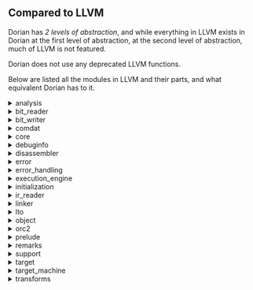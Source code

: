 ## Compared to LLVM

Dorian has _2 levels of abstraction_, and while everything in LLVM
exists in Dorian at the first level of abstraction, at the second
level of abstraction, much of LLVM is not featured.

Dorian does not use any deprecated LLVM functions.

Below are listed all the modules in LLVM and their parts, and
what equivalent Dorian has to it.

<details>
  <summary>analysis</summary>

✅ `enum LLVMVerifierFailureAction` as `dorian::llvm::VerifierFailureAction`

✅ `fn LLVMVerifyFunction` as `dorian::llvm::fun::Fun::verify`

✅ `fn LLVMVerifyModule` as `dorian::llvm::module::Module::verify`

✅ `fn LLVMViewFunctionCFG` as `dorian::llvm::fun::Fun::view_cfg`

✅ `fn LLVMViewFunctionCFGOnly` as `dorian::llvm::fun::Fun::view_cfg_only`
</details>
<details>
  <summary>bit_reader</summary>

❌ `fn LLVMGetBitcodeModule2` will not be supported.

✅ `fn LLVMGetBitcodeModuleInContext2`

❌ `fn LLVMParseBitcode2` will not be supported.

❌ `fn LLVMParseBitcodeInContext2`
</details>
<details>
  <summary>bit_writer</summary>

✅ `fn LLVMWriteBitcodeToFD` as `dorian::llvm::module::Module::write_bitcode_to_file_descriptor`

✅ `fn LLVMWriteBitcodeToFile` as `dorian::llvm::module::Module::write_bitcode_to_file`

✅ `fn LLVMWriteBitcodeToMemoryBuffer` as `dorian::llvm::module::Module::write_bitcode_to_memory_buffer`
</details>
<details>
  <summary>comdat</summary>

✅ `enum LLVMComdatSelectionKind`

✅ `fn LLVMGetComdat`

✅ `fn LLVMGetComdatSelectionKind`

✅ `fn LLVMGetOrInsertComdat`

✅ `fn LLVMSetComdat`

✅ `fn LLVMSetComdatSelectionKind`
</details>

<details>
  <summary>core</summary>

❌ `fn LLVMAddAlias2`

❌ `fn LLVMAddAttributeAtIndex`

❌ `fn LLVMAddCallSiteAttribute`

❌ `fn LLVMAddCase`

❌ `fn LLVMAddClause`

❌ `fn LLVMAddDestination`

✅ `fn LLVMAddFunction` as `dorian::module::Module::add_fun`

❌ `fn LLVMAddGlobal`

❌ `fn LLVMAddGlobalIFunc`

❌ `fn LLVMAddGlobalInAddressSpace`

❌ `fn LLVMAddHandler`

❌ `fn LLVMAddIncoming`

❌ `fn LLVMAddMetadataToInst`

❌ `fn LLVMAddModuleFlag`


❌ `fn LLVMAddNamedMetadataOperand`

❌ `fn LLVMAddTargetDependentFunctionAttr`

❌ `fn LLVMAliasGetAliasee	`

❌ `fn LLVMAliasSetAliasee`

❌ `fn LLVMAlignOf`

❌ `fn LLVMAppendBasicBlock`

❌ `fn LLVMAppendBasicBlockInContext`

❌ `fn LLVMAppendExistingBasicBlock`

❌ `fn LLVMAppendModuleInlineAsm`

❌ `fn LLVMArrayType`

❌ `fn LLVMBFloatType`

❌ `fn LLVMBFloatTypeInContext`

❌ `fn LLVMBasicBlockAsValue`

❌ `fn LLVMBlockAddress`

❌ `fn LLVMBuildAShr`

❌ `fn LLVMBuildAdd`

❌ `fn LLVMBuildAddrSpaceCast`

❌ `fn LLVMBuildAggregateRet`

❌ `fn LLVMBuildAlloca`

❌ `fn LLVMBuildAnd`

❌ `fn LLVMBuildArrayAlloca`

❌ `fn LLVMBuildArrayMalloc`

❌ `fn LLVMBuildAtomicCmpXchg`

❌ `fn LLVMBuildAtomicRMW`

❌ `fn LLVMBuildBinOp`

❌ `fn LLVMBuildBitCast`

❌ `fn LLVMBuildBr`

❌ `fn LLVMBuildCall2`

❌ `fn LLVMBuildCast`

❌ `fn LLVMBuildCatchPad`

❌ `fn LLVMBuildCatchRet`

❌ `fn LLVMBuildCatchSwitch`

❌ `fn LLVMBuildCleanupPad`

❌ `fn LLVMBuildCleanupRet`

❌ `fn LLVMBuildCondBr`

❌ `fn LLVMBuildExactSDiv`

❌ `fn LLVMBuildExactUDiv`

❌ `fn LLVMBuildExtractElement`

❌ `fn LLVMBuildExtractValue`

❌ `fn LLVMBuildFAdd`

❌ `fn LLVMBuildFCmp`

❌ `fn LLVMBuildFDiv`

❌ `fn LLVMBuildFMul`

❌ `fn LLVMBuildFNeg`

❌ `fn LLVMBuildFPCast`

❌ `fn LLVMBuildFPExt`

❌ `fn LLVMBuildFPToSI`

❌ `fn LLVMBuildFPToUI`

❌ `fn LLVMBuildFPTrunc`

❌ `fn LLVMBuildFRem`

❌ `fn LLVMBuildFSub`

❌ `fn LLVMBuildFence`

❌ `fn LLVMBuildFree`

❌ `fn LLVMBuildFreeze`

❌ `fn LLVMBuildGEP2`

❌ `fn LLVMBuildGlobalString`

❌ `fn LLVMBuildGlobalStringPtr`

❌ `fn LLVMBuildICmp`

❌ `fn LLVMBuildInBoundsGEP2`

❌ `fn LLVMBuildIndirectBr`

❌ `fn LLVMBuildInsertElement`

❌ `fn LLVMBuildInsertValue`

❌ `fn LLVMBuildIntCast`

❌ `fn LLVMBuildIntCast2`

❌ `fn LLVMBuildIntToPtr`

❌ `fn LLVMBuildInvoke2`

❌ `fn LLVMBuildIsNotNull`

❌ `fn LLVMBuildIsNull`

❌ `fn LLVMBuildLShr`

❌ `fn LLVMBuildLandingPad`

❌ `fn LLVMBuildLoad2`

❌ `fn LLVMBuildMalloc`

❌ `fn LLVMBuildMemCpy`

❌ `fn LLVMBuildMemMove`

❌ `fn LLVMBuildMemSet`

❌ `fn LLVMBuildMul`

❌ `fn LLVMBuildNSWAdd`

❌ `fn LLVMBuildNSWMul`

❌ `fn LLVMBuildNSWNeg`

❌ `fn LLVMBuildNSWSub`

❌ `fn LLVMBuildNUWAdd`

❌ `fn LLVMBuildNUWMul`

❌ `fn LLVMBuildNUWNeg`

❌ `fn LLVMBuildNUWSub`

❌ `fn LLVMBuildNeg`

❌ `fn LLVMBuildNot`

❌ `fn LLVMBuildOr`

❌ `fn LLVMBuildPhi`

❌ `fn LLVMBuildPointerCast`

❌ `fn LLVMBuildPtrDiff2`

❌ `fn LLVMBuildPtrToInt`

❌ `fn LLVMBuildResume`

❌ `fn LLVMBuildRet`

❌ `fn LLVMBuildRetVoid`

❌ `fn LLVMBuildSDiv`

❌ `fn LLVMBuildSExt`

❌ `fn LLVMBuildSExtOrBitCast`

❌ `fn LLVMBuildSIToFP`

❌ `fn LLVMBuildSRem`

❌ `fn LLVMBuildSelect`

❌ `fn LLVMBuildShl`

❌ `fn LLVMBuildShuffleVector`

❌ `fn LLVMBuildStore`

❌ `fn LLVMBuildStructGEP2`

❌ `fn LLVMBuildSub`

❌ `fn LLVMBuildSwitch`

❌ `fn LLVMBuildTrunc`

❌ `fn LLVMBuildTruncOrBitCast`

❌ `fn LLVMBuildUDiv`

❌ `fn LLVMBuildUIToFP`

❌ `fn LLVMBuildURem`

❌ `fn LLVMBuildUnreachable`

❌ `fn LLVMBuildVAArg`

❌ `fn LLVMBuildXor`

❌ `fn LLVMBuildZExt`

❌ `fn LLVMBuildZExtOrBitCast`

❌ `fn LLVMBuilderGetDefaultFPMathTag`

❌ `fn LLVMBuilderSetDefaultFPMathTag`

❌ `fn LLVMClearInsertionPosition`

❌ `fn LLVMCloneModule`

❌ `fn LLVMConstAShr`

❌ `fn LLVMConstAdd`

❌ `fn LLVMConstAddrSpaceCast`

❌ `fn LLVMConstAllOnes`

❌ `fn LLVMConstAnd`

❌ `fn LLVMConstArray`

❌ `fn LLVMConstBitCast`

❌ `fn LLVMConstExactSDiv`

❌ `fn LLVMConstExactUDiv`

❌ `fn LLVMConstExtractElement`

❌ `fn LLVMConstExtractValue`

❌ `fn LLVMConstFAdd`

❌ `fn LLVMConstFCmp`

❌ `fn LLVMConstFDiv`

❌ `fn LLVMConstFMul`

❌ `fn LLVMConstFNeg`

❌ `fn LLVMConstFPCast`

❌ `fn LLVMConstFPExt`

❌ `fn LLVMConstFPToSI`

❌ `fn LLVMConstFPToUI`

❌ `fn LLVMConstFPTrunc`

❌ `fn LLVMConstFRem`

❌ `fn LLVMConstFSub`

❌ `fn LLVMConstGEP2`

❌ `fn LLVMConstICmp`

❌ `fn LLVMConstInBoundsGEP2`

❌ `fn LLVMConstInsertElement`

❌ `fn LLVMConstInsertValue`

❌ `fn LLVMConstInt`

❌ `fn LLVMConstIntCast`

❌ `fn LLVMConstIntGetSExtValue`

❌ `fn LLVMConstIntGetZExtValue`

❌ `fn LLVMConstIntOfArbitraryPrecision`

❌ `fn LLVMConstIntOfString`

❌ `fn LLVMConstIntOfStringAndSize`

❌ `fn LLVMConstIntToPtr`

❌ `fn LLVMConstLShr`

❌ `fn LLVMConstMul`

❌ `fn LLVMConstNSWAdd`

❌ `fn LLVMConstNSWMul`

❌ `fn LLVMConstNSWNeg`

❌ `fn LLVMConstNSWSub`

❌ `fn LLVMConstNUWAdd`

❌ `fn LLVMConstNUWMul`

❌ `fn LLVMConstNUWNeg`

❌ `fn LLVMConstNUWSub`

❌ `fn LLVMConstNamedStruct`

❌ `fn LLVMConstNeg`

❌ `fn LLVMConstNot`

❌ `fn LLVMConstNull`

❌ `fn LLVMConstOr`

❌ `fn LLVMConstPointerCast`

❌ `fn LLVMConstPointerNull`

❌ `fn LLVMConstPtrToInt`

❌ `fn LLVMConstReal`

❌ `fn LLVMConstRealGetDouble`

❌ `fn LLVMConstRealOfString`

❌ `fn LLVMConstRealOfStringAndSize`

❌ `fn LLVMConstSDiv`

❌ `fn LLVMConstSExt`

❌ `fn LLVMConstSExtOrBitCast`

❌ `fn LLVMConstSIToFP`

❌ `fn LLVMConstSRem`

❌ `fn LLVMConstSelect`

❌ `fn LLVMConstShl`

❌ `fn LLVMConstShuffleVector`

❌ `fn LLVMConstString`

❌ `fn LLVMConstStringInContext`

❌ `fn LLVMConstStruct`

❌ `fn LLVMConstStructInContext`

❌ `fn LLVMConstSub`

❌ `fn LLVMConstTrunc`

❌ `fn LLVMConstTruncOrBitCast`

❌ `fn LLVMConstUDiv`

❌ `fn LLVMConstUIToFP`

❌ `fn LLVMConstURem`

❌ `fn LLVMConstVector`

❌ `fn LLVMConstXor`

❌ `fn LLVMConstZExt`

❌ `fn LLVMConstZExtOrBitCast`

❌ `fn LLVMContextCreate`

❌ `fn LLVMContextDispose`

❌ `fn LLVMContextGetDiagnosticContext`

❌ `fn LLVMContextGetDiagnosticHandler`

❌ `fn LLVMContextSetDiagnosticHandler`

❌ `fn LLVMContextSetDiscardValueNames`

❌ `fn LLVMContextSetYieldCallback`

❌ `fn LLVMContextShouldDiscardValueNames`

❌ `fn LLVMCopyModuleFlagsMetadata`

❌ `fn LLVMCountBasicBlocks`

❌ `fn LLVMCountIncoming`

❌ `fn LLVMCountParamTypes`

❌ `fn LLVMCountParams`

❌ `fn LLVMCountStructElementTypes`

❌ `fn LLVMCreateBasicBlockInContext`

❌ `fn LLVMCreateBuilder`

❌ `fn LLVMCreateBuilderInContext`

❌ `fn LLVMCreateEnumAttribute`

❌ `fn LLVMCreateFunctionPassManager`

❌ `fn LLVMCreateFunctionPassManagerForModule`

❌ `fn LLVMCreateMemoryBufferWithContentsOfFile`

❌ `fn LLVMCreateMemoryBufferWithMemoryRange`

❌ `fn LLVMCreateMemoryBufferWithMemoryRangeCopy`

❌ `fn LLVMCreateMemoryBufferWithSTDIN`

❌ `fn LLVMCreateMessage`

❌ `fn LLVMCreateModuleProviderForExistingModule`

❌ `fn LLVMCreatePassManager`

❌ `fn LLVMCreateStringAttribute`

❌ `fn LLVMCreateTypeAttribute`

❌ `fn LLVMDeleteBasicBlock`

❌ `fn LLVMDeleteFunction`

❌ `fn LLVMDeleteGlobal`

❌ `fn LLVMDisposeBuilder`

❌ `fn LLVMDisposeMemoryBuffer`

❌ `fn LLVMDisposeMessage`

❌ `fn LLVMDisposeModule`

❌ `fn LLVMDisposeModuleFlagsMetadata`

❌ `fn LLVMDisposeModuleProvider`

❌ `fn LLVMDisposePassManager`

❌ `fn LLVMDisposeValueMetadataEntries`

❌ `fn LLVMDoubleType`

❌ `fn LLVMDoubleTypeInContext`

❌ `fn LLVMDumpModule`

❌ `fn LLVMDumpType`

❌ `fn LLVMDumpValue`

❌ `fn LLVMEraseGlobalIFunc`

❌ `fn LLVMFP128Type`

❌ `fn LLVMFP128TypeInContext`

❌ `fn LLVMFinalizeFunctionPassManager`

❌ `fn LLVMFloatType`

❌ `fn LLVMFloatTypeInContext`

❌ `fn LLVMFunctionType`

❌ `fn LLVMGetAlignment`

❌ `fn LLVMGetAllocatedType`

❌ `fn LLVMGetArgOperand`

❌ `fn LLVMGetArrayLength`

❌ `fn LLVMGetAsString`

❌ `fn LLVMGetAtomicRMWBinOp`

❌ `fn LLVMGetAttributeCountAtIndex`

❌ `fn LLVMGetAttributesAtIndex`

❌ `fn LLVMGetBasicBlockName`

❌ `fn LLVMGetBasicBlockParent`

❌ `fn LLVMGetBasicBlockTerminator`

❌ `fn LLVMGetBasicBlocks`

❌ `fn LLVMGetBufferSize`

❌ `fn LLVMGetBufferStart`

❌ `fn LLVMGetCallSiteAttributeCount`

❌ `fn LLVMGetCallSiteAttributes`

❌ `fn LLVMGetCallSiteEnumAttribute`

❌ `fn LLVMGetCallSiteStringAttribute`

❌ `fn LLVMGetCalledFunctionType`

❌ `fn LLVMGetCalledValue`

❌ `fn LLVMGetClause`

❌ `fn LLVMGetCmpXchgFailureOrdering`

❌ `fn LLVMGetCmpXchgSuccessOrdering`

❌ `fn LLVMGetCondition`

❌ `fn LLVMGetConstOpcode`

❌ `fn LLVMGetCurrentDebugLocation`

❌ `fn LLVMGetCurrentDebugLocation2`

❌ `fn LLVMGetDLLStorageClass`

❌ `fn LLVMGetDataLayoutStr`

❌ `fn LLVMGetDebugLocColumn`

❌ `fn LLVMGetDebugLocDirectory`

❌ `fn LLVMGetDebugLocFilename`

❌ `fn LLVMGetDebugLocLine`

❌ `fn LLVMGetDiagInfoDescription`

❌ `fn LLVMGetDiagInfoSeverity`

❌ `fn LLVMGetElementAsConstant`

❌ `fn LLVMGetElementType`

❌ `fn LLVMGetEntryBasicBlock`

❌ `fn LLVMGetEnumAttributeAtIndex`

❌ `fn LLVMGetEnumAttributeKind`

❌ `fn LLVMGetEnumAttributeKindForName`

❌ `fn LLVMGetEnumAttributeValue`

❌ `fn LLVMGetFCmpPredicate`

❌ `fn LLVMGetFirstBasicBlock`

❌ `fn LLVMGetFirstFunction`

❌ `fn LLVMGetFirstGlobal`

❌ `fn LLVMGetFirstGlobalAlias`

❌ `fn LLVMGetFirstGlobalIFunc`

❌ `fn LLVMGetFirstInstruction`

❌ `fn LLVMGetFirstNamedMetadata`

❌ `fn LLVMGetFirstParam`

❌ `fn LLVMGetFirstUse`

❌ `fn LLVMGetFunctionCallConv`

❌ `fn LLVMGetGC`

❌ `fn LLVMGetGEPSourceElementType`

❌ `fn LLVMGetGlobalContext`

❌ `fn LLVMGetGlobalIFuncResolver`

❌ `fn LLVMGetGlobalParent`

❌ `fn LLVMGetGlobalPassRegistry`

❌ `fn LLVMGetHandlers`

❌ `fn LLVMGetICmpPredicate`

❌ `fn LLVMGetIncomingBlock`

❌ `fn LLVMGetIncomingValue`

❌ `fn LLVMGetIndices`

❌ `fn LLVMGetInitializer`

❌ `fn LLVMGetInlineAsm`

❌ `fn LLVMGetInsertBlock`

❌ `fn LLVMGetInstructionCallConv`

❌ `fn LLVMGetInstructionOpcode`

❌ `fn LLVMGetInstructionParent`

❌ `fn LLVMGetIntTypeWidth`

❌ `fn LLVMGetIntrinsicDeclaration`

❌ `fn LLVMGetIntrinsicID`

❌ `fn LLVMGetLastBasicBlock`

❌ `fn LLVMGetLastEnumAttributeKind`

❌ `fn LLVMGetLastFunction`

❌ `fn LLVMGetLastGlobal`

❌ `fn LLVMGetLastGlobalAlias`

❌ `fn LLVMGetLastGlobalIFunc`

❌ `fn LLVMGetLastInstruction`

❌ `fn LLVMGetLastNamedMetadata`

❌ `fn LLVMGetLastParam`

❌ `fn LLVMGetLinkage`

❌ `fn LLVMGetMDKindID`

❌ `fn LLVMGetMDKindIDInContext`

❌ `fn LLVMGetMDNodeNumOperands`

❌ `fn LLVMGetMDNodeOperands`

❌ `fn LLVMGetMDString`

❌ `fn LLVMGetMaskValue`

❌ `fn LLVMGetMetadata`

❌ `fn LLVMGetModuleContext`

❌ `fn LLVMGetModuleFlag`

❌ `fn LLVMGetModuleIdentifier`

❌ `fn LLVMGetModuleInlineAsm`

❌ `fn LLVMGetNamedFunction`

❌ `fn LLVMGetNamedGlobal`

❌ `fn LLVMGetNamedGlobalAlias`

❌ `fn LLVMGetNamedGlobalIFunc`

❌ `fn LLVMGetNamedMetadata`

❌ `fn LLVMGetNamedMetadataName`

❌ `fn LLVMGetNamedMetadataNumOperands`

❌ `fn LLVMGetNamedMetadataOperands`

❌ `fn LLVMGetNextBasicBlock`

❌ `fn LLVMGetNextFunction`

❌ `fn LLVMGetNextGlobal`

❌ `fn LLVMGetNextGlobalAlias`

❌ `fn LLVMGetNextGlobalIFunc`

❌ `fn LLVMGetNextInstruction`

❌ `fn LLVMGetNextNamedMetadata`

❌ `fn LLVMGetNextParam`

❌ `fn LLVMGetNextUse`

❌ `fn LLVMGetNormalDest`

❌ `fn LLVMGetNumArgOperands`

❌ `fn LLVMGetNumClauses`

❌ `fn LLVMGetNumContainedTypes`

❌ `fn LLVMGetNumHandlers`

❌ `fn LLVMGetNumIndices`

❌ `fn LLVMGetNumMaskElements`

❌ `fn LLVMGetNumOperands`

❌ `fn LLVMGetNumSuccessors`

❌ `fn LLVMGetOperand`

❌ `fn LLVMGetOperandUse`

❌ `fn LLVMGetOrInsertNamedMetadata`

❌ `fn LLVMGetOrdering`

❌ `fn LLVMGetParam`

❌ `fn LLVMGetParamParent`

❌ `fn LLVMGetParamTypes`

❌ `fn LLVMGetParams`

❌ `fn LLVMGetParentCatchSwitch`

❌ `fn LLVMGetPersonalityFn`

❌ `fn LLVMGetPointerAddressSpace`

❌ `fn LLVMGetPoison`

❌ `fn LLVMGetPreviousBasicBlock`

❌ `fn LLVMGetPreviousFunction`

❌ `fn LLVMGetPreviousGlobal`

❌ `fn LLVMGetPreviousGlobalAlias`

❌ `fn LLVMGetPreviousGlobalIFunc`

❌ `fn LLVMGetPreviousInstruction`

❌ `fn LLVMGetPreviousNamedMetadata`

❌ `fn LLVMGetPreviousParam`

❌ `fn LLVMGetReturnType`

❌ `fn LLVMGetSection`

❌ `fn LLVMGetSourceFileName`

❌ `fn LLVMGetStringAttributeAtIndex`

❌ `fn LLVMGetStringAttributeKind`

❌ `fn LLVMGetStringAttributeValue`

❌ `fn LLVMGetStructElementTypes`

❌ `fn LLVMGetStructName`

❌ `fn LLVMGetSubtypes`

❌ `fn LLVMGetSuccessor`

❌ `fn LLVMGetSwitchDefaultDest`

❌ `fn LLVMGetTarget`

❌ `fn LLVMGetThreadLocalMode`

❌ `fn LLVMGetTypeAttributeValue`

❌ `fn LLVMGetTypeByName2`

❌ `fn LLVMGetTypeContext`

❌ `fn LLVMGetTypeKind`

❌ `fn LLVMGetUndef`

❌ `fn LLVMGetUndefMaskElem`

❌ `fn LLVMGetUnnamedAddress`

❌ `fn LLVMGetUnwindDest`

❌ `fn LLVMGetUsedValue`

❌ `fn LLVMGetUser`

❌ `fn LLVMGetValueKind`

❌ `fn LLVMGetValueName2`

❌ `fn LLVMGetVectorSize`

❌ `fn LLVMGetVisibility`

❌ `fn LLVMGetVolatile`

❌ `fn LLVMGetWeak`

❌ `fn LLVMGlobalClearMetadata`

❌ `fn LLVMGlobalCopyAllMetadata`

❌ `fn LLVMGlobalEraseMetadata`

❌ `fn LLVMGlobalGetValueType`

❌ `fn LLVMGlobalSetMetadata`

❌ `fn LLVMHalfType`

❌ `fn LLVMHalfTypeInContext`

❌ `fn LLVMHasMetadata`

❌ `fn LLVMHasPersonalityFn`

❌ `fn LLVMInitializeFunctionPassManager`

❌ `fn LLVMInsertBasicBlock`

❌ `fn LLVMInsertBasicBlockInContext`

❌ `fn LLVMInsertExistingBasicBlockAfterInsertBlock`

❌ `fn LLVMInsertIntoBuilder`

❌ `fn LLVMInsertIntoBuilderWithName`

❌ `fn LLVMInstructionClone`

❌ `fn LLVMInstructionEraseFromParent`

❌ `fn LLVMInstructionGetAllMetadataOtherThanDebugLoc`

❌ `fn LLVMInstructionRemoveFromParent`

❌ `fn LLVMInt1Type`

❌ `fn LLVMInt1TypeInContext`

❌ `fn LLVMInt8Type`

❌ `fn LLVMInt8TypeInContext`

❌ `fn LLVMInt16Type`

❌ `fn LLVMInt16TypeInContext`

❌ `fn LLVMInt32Type`

❌ `fn LLVMInt32TypeInContext`

❌ `fn LLVMInt64Type`

❌ `fn LLVMInt64TypeInContext`

❌ `fn LLVMInt128Type`

❌ `fn LLVMInt128TypeInContext`

❌ `fn LLVMIntType`

❌ `fn LLVMIntTypeInContext`

❌ `fn LLVMIntrinsicCopyOverloadedName2`

❌ `fn LLVMIntrinsicGetName`

❌ `fn LLVMIntrinsicGetType`

❌ `fn LLVMIntrinsicIsOverloaded`

❌ `fn LLVMIsAAddrSpaceCastInst`

❌ `fn LLVMIsAAllocaInst`

❌ `fn LLVMIsAArgument`

❌ `fn LLVMIsAAtomicCmpXchgInst`

❌ `fn LLVMIsAAtomicRMWInst`

❌ `fn LLVMIsABasicBlock`

❌ `fn LLVMIsABinaryOperator`

❌ `fn LLVMIsABitCastInst`

❌ `fn LLVMIsABlockAddress`

❌ `fn LLVMIsABranchInst`

❌ `fn LLVMIsACallBrInst`

❌ `fn LLVMIsACallInst`

❌ `fn LLVMIsACastInst`

❌ `fn LLVMIsACatchPadInst`

❌ `fn LLVMIsACatchReturnInst`

❌ `fn LLVMIsACatchSwitchInst`

❌ `fn LLVMIsACleanupPadInst`

❌ `fn LLVMIsACleanupReturnInst`

❌ `fn LLVMIsACmpInst`

❌ `fn LLVMIsAConstant`

❌ `fn LLVMIsAConstantAggregateZero`

❌ `fn LLVMIsAConstantArray`

❌ `fn LLVMIsAConstantDataArray`

❌ `fn LLVMIsAConstantDataSequential`

❌ `fn LLVMIsAConstantDataVector`

❌ `fn LLVMIsAConstantExpr`

❌ `fn LLVMIsAConstantFP`

❌ `fn LLVMIsAConstantInt`

❌ `fn LLVMIsAConstantPointerNull`

❌ `fn LLVMIsAConstantStruct`

❌ `fn LLVMIsAConstantTokenNone`

❌ `fn LLVMIsAConstantVector`

❌ `fn LLVMIsADbgDeclareInst`

❌ `fn LLVMIsADbgInfoIntrinsic`

❌ `fn LLVMIsADbgLabelInst`

❌ `fn LLVMIsADbgVariableIntrinsic`

❌ `fn LLVMIsAExtractElementInst`

❌ `fn LLVMIsAExtractValueInst`

❌ `fn LLVMIsAFCmpInst`

❌ `fn LLVMIsAFPExtInst`

❌ `fn LLVMIsAFPToSIInst`

❌ `fn LLVMIsAFPToUIInst`

❌ `fn LLVMIsAFPTruncInst`

❌ `fn LLVMIsAFenceInst`

❌ `fn LLVMIsAFreezeInst`

❌ `fn LLVMIsAFuncletPadInst`

❌ `fn LLVMIsAFunction`

❌ `fn LLVMIsAGetElementPtrInst`

❌ `fn LLVMIsAGlobalAlias`

❌ `fn LLVMIsAGlobalIFunc`

❌ `fn LLVMIsAGlobalObject`

❌ `fn LLVMIsAGlobalValue`

❌ `fn LLVMIsAGlobalVariable`

❌ `fn LLVMIsAICmpInst`

❌ `fn LLVMIsAIndirectBrInst`

❌ `fn LLVMIsAInlineAsm`

❌ `fn LLVMIsAInsertElementInst`

❌ `fn LLVMIsAInsertValueInst`

❌ `fn LLVMIsAInstruction`

❌ `fn LLVMIsAIntToPtrInst`

❌ `fn LLVMIsAIntrinsicInst`

❌ `fn LLVMIsAInvokeInst`

❌ `fn LLVMIsALandingPadInst`

❌ `fn LLVMIsALoadInst`

❌ `fn LLVMIsAMDNode`

❌ `fn LLVMIsAMDString`

❌ `fn LLVMIsAMemCpyInst`

❌ `fn LLVMIsAMemIntrinsic`

❌ `fn LLVMIsAMemMoveInst`

❌ `fn LLVMIsAMemSetInst`

❌ `fn LLVMIsAPHINode`

❌ `fn LLVMIsAPoisonValue`

❌ `fn LLVMIsAPtrToIntInst`

❌ `fn LLVMIsAResumeInst`

❌ `fn LLVMIsAReturnInst`

❌ `fn LLVMIsASExtInst`

❌ `fn LLVMIsASIToFPInst`

❌ `fn LLVMIsASelectInst`

❌ `fn LLVMIsAShuffleVectorInst`

❌ `fn LLVMIsAStoreInst`

❌ `fn LLVMIsASwitchInst`

❌ `fn LLVMIsATerminatorInst`

❌ `fn LLVMIsATruncInst`

❌ `fn LLVMIsAUIToFPInst`

❌ `fn LLVMIsAUnaryInstruction`

❌ `fn LLVMIsAUnaryOperator`

❌ `fn LLVMIsAUndefValue`

❌ `fn LLVMIsAUnreachableInst`

❌ `fn LLVMIsAUser`

❌ `fn LLVMIsAVAArgInst`

❌ `fn LLVMIsAZExtInst`

❌ `fn LLVMIsAtomicSingleThread`

❌ `fn LLVMIsCleanup	`

❌ `fn LLVMIsConditional`

❌ `fn LLVMIsConstant`

❌ `fn LLVMIsConstantString`

❌ `fn LLVMIsDeclaration`

❌ `fn LLVMIsEnumAttribute`

❌ `fn LLVMIsExternallyInitialized`

❌ `fn LLVMIsFunctionVarArg`

❌ `fn LLVMIsGlobalConstant`

❌ `fn LLVMIsInBounds`

❌ `fn LLVMIsLiteralStruct`

❌ `fn LLVMIsMultithreaded`

❌ `fn LLVMIsNull`

❌ `fn LLVMIsOpaqueStruct`

❌ `fn LLVMIsPackedStruct`

❌ `fn LLVMIsPoison`

❌ `fn LLVMIsStringAttribute`

❌ `fn LLVMIsTailCall`

❌ `fn LLVMIsThreadLocal`

❌ `fn LLVMIsTypeAttribute`

❌ `fn LLVMIsUndef`

❌ `fn LLVMLabelType`

❌ `fn LLVMLabelTypeInContext`

❌ `fn LLVMLookupIntrinsicID`

❌ `fn LLVMMDNodeInContext2`

❌ `fn LLVMMDStringInContext2`

❌ `fn LLVMMetadataAsValue`

❌ `fn LLVMMetadataTypeInContext`

❌ `fn LLVMModuleCreateWithName`

❌ `fn LLVMModuleCreateWithNameInContext`

❌ `fn LLVMModuleFlagEntriesGetFlagBehavior`

❌ `fn LLVMModuleFlagEntriesGetKey`

❌ `fn LLVMModuleFlagEntriesGetMetadata`

❌ `fn LLVMMoveBasicBlockAfter`

❌ `fn LLVMMoveBasicBlockBefore`

❌ `fn LLVMPPCFP128Type`

❌ `fn LLVMPPCFP128TypeInContext`

❌ `fn LLVMPointerType`

❌ `fn LLVMPositionBuilder`

❌ `fn LLVMPositionBuilderAtEnd`

❌ `fn LLVMPositionBuilderBefore`

❌ `fn LLVMPrintModuleToFile`

❌ `fn LLVMPrintModuleToString`

❌ `fn LLVMPrintTypeToString`

❌ `fn LLVMPrintValueToString`

❌ `fn LLVMRemoveBasicBlockFromParent`

❌ `fn LLVMRemoveCallSiteEnumAttribute`

❌ `fn LLVMRemoveCallSiteStringAttribute`

❌ `fn LLVMRemoveEnumAttributeAtIndex`

❌ `fn LLVMRemoveGlobalIFunc	`

❌ `fn LLVMRemoveStringAttributeAtIndex`

❌ `fn LLVMReplaceAllUsesWith`

❌ `fn LLVMRunFunctionPassManager`

❌ `fn LLVMRunPassManager`

❌ `fn LLVMScalableVectorType	`

❌ `fn LLVMSetAlignment`

❌ `fn LLVMSetArgOperand	`

❌ `fn LLVMSetAtomicRMWBinOp`

❌ `fn LLVMSetAtomicSingleThread`

❌ `fn LLVMSetCleanup`

❌ `fn LLVMSetCmpXchgFailureOrdering`

❌ `fn LLVMSetCmpXchgSuccessOrdering`

❌ `fn LLVMSetCondition`

❌ `fn LLVMSetCurrentDebugLocation2`

❌ `fn LLVMSetDLLStorageClass`

❌ `fn LLVMSetDataLayout`

❌ `fn LLVMSetExternallyInitialized`

❌ `fn LLVMSetFunctionCallConv`

❌ `fn LLVMSetGC`

❌ `fn LLVMSetGlobalConstant`

❌ `fn LLVMSetGlobalIFuncResolver	`

❌ `fn LLVMSetInitializer`

❌ `fn LLVMSetInstrParamAlignment`

❌ `fn LLVMSetInstructionCallConv`

❌ `fn LLVMSetIsInBounds	`

❌ `fn LLVMSetLinkage`

❌ `fn LLVMSetMetadata`

❌ `fn LLVMSetModuleIdentifier	`

❌ `fn LLVMSetModuleInlineAsm2`

❌ `fn LLVMSetNormalDest`

❌ `fn LLVMSetOperand`

❌ `fn LLVMSetOrdering`

❌ `fn LLVMSetParamAlignment`

❌ `fn LLVMSetParentCatchSwitch`

❌ `fn LLVMSetPersonalityFn	`

❌ `fn LLVMSetSection`

❌ `fn LLVMSetSourceFileName	`

❌ `fn LLVMSetSuccessor`

❌ `fn LLVMSetTailCall`

❌ `fn LLVMSetTarget`

❌ `fn LLVMSetThreadLocal`

❌ `fn LLVMSetThreadLocalMode`

❌ `fn LLVMSetUnnamedAddress`

❌ `fn LLVMSetUnwindDest`

❌ `fn LLVMSetValueName2`

❌ `fn LLVMSetVisibility`

❌ `fn LLVMSetVolatile`

❌ `fn LLVMSetWeak`

❌ `fn LLVMShutdown`

❌ `fn LLVMSizeOf`

❌ `fn LLVMStructCreateNamed`

❌ `fn LLVMStructGetTypeAtIndex`

❌ `fn LLVMStructSetBody`

❌ `fn LLVMStructType`

❌ `fn LLVMStructTypeInContext`

❌ `fn LLVMTokenTypeInContext`

❌ `fn LLVMTypeIsSized`

❌ `fn LLVMTypeOf`

❌ `fn LLVMValueAsBasicBlock`

❌ `fn LLVMValueAsMetadata`

❌ `fn LLVMValueIsBasicBlock`

❌ `fn LLVMValueMetadataEntriesGetKind`

❌ `fn LLVMValueMetadataEntriesGetMetadata`

❌ `fn LLVMVectorType`

❌ `fn LLVMVoidType`

❌ `fn LLVMVoidTypeInContext`

❌ `fn LLVMX86AMXType`

❌ `fn LLVMX86AMXTypeInContext`

❌ `fn LLVMX86FP80Type`

❌ `fn LLVMX86FP80TypeInContext`

❌ `fn LLVMX86MMXType`

❌ `fn LLVMX86MMXTypeInContext`
</details>

<details>
  <summary>debuginfo</summary>

✅ `enum LLVMDWARFEmissionKind`

✅ `enum LLVMDWARFMacinfoRecordType`

✅ `enum LLVMDWARFSourceLanguage`

✅ `enum LLVMMetadataKind`

✅ `const LLVMDIFlagAccessibility`

✅ `const LLVMDIFlagAppleBlock`

✅ `const LLVMDIFlagArtificial`

✅ `const LLVMDIFlagBigendian`

✅ `const LLVMDIFlagBitField`

✅ `const LLVMDIFlagEnumClass`

✅ `const LLVMDIFlagExplicit`

✅ `const LLVMDIFlagFwdDecl`

✅ `const LLVMDIFlagIndirectVirtualBase`

✅ `const LLVMDIFlagIntroducedVirtual`

✅ `const LLVMDIFlagLValueReference`

✅ `const LLVMDIFlagLittleEndian`

✅ `const LLVMDIFlagMultipleInheritance`

✅ `const LLVMDIFlagNoReturn`

✅ `const LLVMDIFlagNonTrivial`

✅ `const LLVMDIFlagObjcClassComplete`

✅ `const LLVMDIFlagObjectPointer`

✅ `const LLVMDIFlagPrivate`

✅ `const LLVMDIFlagProtected`

✅ `const LLVMDIFlagPrototyped`

✅ `const LLVMDIFlagPtrToMemberRep`

✅ `const LLVMDIFlagPublic`

✅ `const LLVMDIFlagRValueReference`

✅ `const LLVMDIFlagReserved`

✅ `const LLVMDIFlagReservedBit4`

✅ `const LLVMDIFlagSingleInheritance`

✅ `const LLVMDIFlagStaticMember`

✅ `const LLVMDIFlagThunk`

✅ `const LLVMDIFlagTypePassByReference`

✅ `const LLVMDIFlagTypePassByValue`

✅ `const LLVMDIFlagVector`

✅ `const LLVMDIFlagVirtual`

✅ `const LLVMDIFlagVirtualInheritance`

✅ `const LLVMDIFlagZero`

✅ `fn LLVMCreateDIBuilder`

✅ `fn LLVMCreateDIBuilderDisallowUnresolved`

✅ `fn LLVMDIBuilderCreateArrayType`

✅ `fn LLVMDIBuilderCreateArtificialType`

✅ `fn LLVMDIBuilderCreateAutoVariable`

✅ `fn LLVMDIBuilderCreateBasicType`

✅ `fn LLVMDIBuilderCreateBitFieldMemberType`

✅ `fn LLVMDIBuilderCreateClassType`

✅ `fn LLVMDIBuilderCreateCompileUnit`

✅ `fn LLVMDIBuilderCreateConstantValueExpression`

✅ `fn LLVMDIBuilderCreateDebugLocation`

✅ `fn LLVMDIBuilderCreateEnumerationType`

✅ `fn LLVMDIBuilderCreateEnumerator`

✅ `fn LLVMDIBuilderCreateExpression`

✅ `fn LLVMDIBuilderCreateFile`

✅ `fn LLVMDIBuilderCreateForwardDecl`

✅ `fn LLVMDIBuilderCreateFunction`

✅ `fn LLVMDIBuilderCreateGlobalVariableExpression`

✅ `fn LLVMDIBuilderCreateImportedDeclaration`

✅ `fn LLVMDIBuilderCreateImportedModuleFromAlias`

✅ `fn LLVMDIBuilderCreateImportedModuleFromModule`

✅ `fn LLVMDIBuilderCreateImportedModuleFromNamespace`

✅ `fn LLVMDIBuilderCreateInheritance`

✅ `fn LLVMDIBuilderCreateLexicalBlock`

✅ `fn LLVMDIBuilderCreateLexicalBlockFile`

✅ `fn LLVMDIBuilderCreateMacro`

✅ `fn LLVMDIBuilderCreateMemberPointerType`

✅ `fn LLVMDIBuilderCreateMemberType`

✅ `fn LLVMDIBuilderCreateModule`

✅ `fn LLVMDIBuilderCreateNameSpace`

✅ `fn LLVMDIBuilderCreateNullPtrType`

✅ `fn LLVMDIBuilderCreateObjCIVar`

✅ `fn LLVMDIBuilderCreateObjCProperty`

✅ `fn LLVMDIBuilderCreateObjectPointerType`

✅ `fn LLVMDIBuilderCreateParameterVariable`

✅ `fn LLVMDIBuilderCreatePointerType`

✅ `fn LLVMDIBuilderCreateQualifiedType`

✅ `fn LLVMDIBuilderCreateReferenceType`

✅ `fn LLVMDIBuilderCreateReplaceableCompositeType`

✅ `fn LLVMDIBuilderCreateStaticMemberType`

✅ `fn LLVMDIBuilderCreateStructType`

✅ `fn LLVMDIBuilderCreateSubroutineType`

✅ `fn LLVMDIBuilderCreateTempGlobalVariableFwdDecl`

✅ `fn LLVMDIBuilderCreateTempMacroFile`

✅ `fn LLVMDIBuilderCreateTypedef`

✅ `fn LLVMDIBuilderCreateUnionType`

✅ `fn LLVMDIBuilderCreateUnspecifiedType`

✅ `fn LLVMDIBuilderCreateVectorType`

✅ `fn LLVMDIBuilderFinalize`

✅ `fn LLVMDIBuilderFinalizeSubprogram`

✅ `fn LLVMDIBuilderGetOrCreateArray`

✅ `fn LLVMDIBuilderGetOrCreateSubrange`

✅ `fn LLVMDIBuilderGetOrCreateTypeArray`

✅ `fn LLVMDIBuilderInsertDbgValueAtEnd`

✅ `fn LLVMDIBuilderInsertDbgValueBefore`

✅ `fn LLVMDIBuilderInsertDeclareAtEnd`

✅ `fn LLVMDIBuilderInsertDeclareBefore`

✅ `fn LLVMDIFileGetDirectory`

✅ `fn LLVMDIFileGetFilename`

✅ `fn LLVMDIFileGetSource`

✅ `fn LLVMDIGlobalVariableExpressionGetExpression`

✅ `fn LLVMDIGlobalVariableExpressionGetVariable`

✅ `fn LLVMDILocationGetColumn`

✅ `fn LLVMDILocationGetInlinedAt`

✅ `fn LLVMDILocationGetLine`

✅ `fn LLVMDILocationGetScope`

✅ `fn LLVMDIScopeGetFile`

✅ `fn LLVMDISubprogramGetLine`

✅ `fn LLVMDITypeGetAlignInBits`

✅ `fn LLVMDITypeGetFlags`

✅ `fn LLVMDITypeGetLine`

✅ `fn LLVMDITypeGetName`

✅ `fn LLVMDITypeGetOffsetInBits`

✅ `fn LLVMDITypeGetSizeInBits`

✅ `fn LLVMDIVariableGetFile`

✅ `fn LLVMDIVariableGetLine`

✅ `fn LLVMDIVariableGetScope`

✅ `fn LLVMDebugMetadataVersion`

✅ `fn LLVMDisposeDIBuilder`

✅ `fn LLVMDisposeTemporaryMDNode`

✅ `fn LLVMGetMetadataKind`

✅ `fn LLVMGetModuleDebugMetadataVersion`

✅ `fn LLVMGetSubprogram`

✅ `fn LLVMInstructionGetDebugLoc`

✅ `fn LLVMInstructionSetDebugLoc`

✅ `fn LLVMMetadataReplaceAllUsesWith`

✅ `fn LLVMSetSubprogram`

✅ `fn LLVMStripModuleDebugInfo`

✅ `fn LLVMTemporaryMDNode`

✅ `type LLVMDIFlags`

✅ `type LLVMDWARFTypeEncoding`
</details>
<details>
  <summary>disassembler</summary>

❌ `struct LLVMOpInfoSymbol1`

❌ `struct Struct_LLVMOpInfo1`

❌ `enum LLVMOpaqueDisasmContext`

❌ `const LLVMDisassembler_Option_AsmPrinterVariant`

❌ `const LLVMDisassembler_Option_PrintImmHex`

❌ `const LLVMDisassembler_Option_PrintLatency`

❌ `const LLVMDisassembler_Option_SetInstrComments`

❌ `const LLVMDisassembler_Option_UseMarkup`

❌ `const LLVMDisassembler_ReferenceType_DeMangled_Name`

❌ `const LLVMDisassembler_ReferenceType_InOut_None`

❌ `const LLVMDisassembler_ReferenceType_In_ARM64_ADDXri`

❌ `const LLVMDisassembler_ReferenceType_In_ARM64_ADR`

❌ `const LLVMDisassembler_ReferenceType_In_ARM64_ADRP`

❌ `const LLVMDisassembler_ReferenceType_In_ARM64_LDRXl`

❌ `const LLVMDisassembler_ReferenceType_In_ARM64_LDRXui`

❌ `const LLVMDisassembler_ReferenceType_In_Branch`

❌ `const LLVMDisassembler_ReferenceType_In_PCrel_Load`

❌ `const LLVMDisassembler_ReferenceType_Out_LitPool_CstrAddr`

❌ `const LLVMDisassembler_ReferenceType_Out_LitPool_SymAddr`

❌ `const LLVMDisassembler_ReferenceType_Out_Objc_CFString_Ref`

❌ `const LLVMDisassembler_ReferenceType_Out_Objc_Class_Ref`

❌ `const LLVMDisassembler_ReferenceType_Out_Objc_Message`

❌ `const LLVMDisassembler_ReferenceType_Out_Objc_Message_Ref`

❌ `const LLVMDisassembler_ReferenceType_Out_Objc_Selector_Ref`

❌ `const LLVMDisassembler_ReferenceType_Out_SymbolStub`

❌ `const LLVMDisassembler_VariantKind_ARM64_GOTPAGE`

❌ `const LLVMDisassembler_VariantKind_ARM64_GOTPAGEOFF`

❌ `const LLVMDisassembler_VariantKind_ARM64_PAGE`

❌ `const LLVMDisassembler_VariantKind_ARM64_PAGEOFF`

❌ `const LLVMDisassembler_VariantKind_ARM64_TLVOFF`

❌ `const LLVMDisassembler_VariantKind_ARM64_TLVP`

❌ `const LLVMDisassembler_VariantKind_ARM_HI16`

❌ `const LLVMDisassembler_VariantKind_ARM_LO16`

❌ `const LLVMDisassembler_VariantKind_None`

❌ `fn LLVMCreateDisasm`

❌ `fn LLVMCreateDisasmCPU`

❌ `fn LLVMCreateDisasmCPUFeatures`

❌ `fn LLVMDisasmDispose`

❌ `fn LLVMDisasmInstruction`

❌ `fn LLVMSetDisasmOptions`

❌ `type LLVMDisasmContextRef`

❌ `type LLVMOpInfoCallback`

❌ `type LLVMSymbolLookupCallback`
</details>
<details>
  <summary>error</summary>

❌ `enum LLVMOpaqueError`

❌ `const LLVMErrorSuccess`

❌ `fn LLVMConsumeError`

❌ `fn LLVMCreateStringError`

❌ `fn LLVMDisposeErrorMessage`

❌ `fn LLVMGetErrorMessage`

❌ `fn LLVMGetErrorTypeId`

❌ `fn LLVMGetStringErrorTypeId`

❌ `type LLVMErrorRef`

❌ `type LLVMErrorTypeId`
</details>
<details>
  <summary>error_handling</summary>

❌ `fn LLVMEnablePrettyStackTrace`

❌ `fn LLVMInstallFatalErrorHandler`

❌ `fn LLVMResetFatalErrorHandler`

❌ `type LLVMFatalErrorHandler`
</details>
<details>
  <summary>execution_engine</summary>

❌ `struct LLVMMCJITCompilerOptions`

❌ `enum LLVMOpaqueExecutionEngine`

❌ `enum LLVMOpaqueGenericValue`

❌ `enum LLVMOpaqueMCJITMemoryManager`

❌ `fn LLVMAddGlobalMapping`

❌ `fn LLVMAddModule`

❌ `fn LLVMCreateExecutionEngineForModule`

❌ `fn LLVMCreateGDBRegistrationListener`

❌ `fn LLVMCreateGenericValueOfFloat`

❌ `fn LLVMCreateGenericValueOfInt`

❌ `fn LLVMCreateGenericValueOfPointer`

❌ `fn LLVMCreateIntelJITEventListener`

❌ `fn LLVMCreateInterpreterForModule`

❌ `fn LLVMCreateJITCompilerForModule`

❌ `fn LLVMCreateMCJITCompilerForModule`

❌ `fn LLVMCreateOProfileJITEventListener`

❌ `fn LLVMCreatePerfJITEventListener`

❌ `fn LLVMCreateSimpleMCJITMemoryManager`

❌ `fn LLVMDisposeExecutionEngine`

❌ `fn LLVMDisposeGenericValue`

❌ `fn LLVMDisposeMCJITMemoryManager`

❌ `fn LLVMExecutionEngineGetErrMsg`

❌ `fn LLVMFindFunction`

❌ `fn LLVMFreeMachineCodeForFunction`

❌ `fn LLVMGenericValueIntWidth`

❌ `fn LLVMGenericValueToFloat`

❌ `fn LLVMGenericValueToInt`

❌ `fn LLVMGenericValueToPointer`

❌ `fn LLVMGetExecutionEngineTargetData`

❌ `fn LLVMGetExecutionEngineTargetMachine`

❌ `fn LLVMGetFunctionAddress`

❌ `fn LLVMGetGlobalValueAddress`

❌ `fn LLVMGetPointerToGlobal`

❌ `fn LLVMInitializeMCJITCompilerOptions`

❌ `fn LLVMLinkInInterpreter`

❌ `fn LLVMLinkInMCJIT`

❌ `fn LLVMRecompileAndRelinkFunction`

❌ `fn LLVMRemoveModule`

❌ `fn LLVMRunFunction`

❌ `fn LLVMRunFunctionAsMain`

❌ `fn LLVMRunStaticConstructors`

❌ `fn LLVMRunStaticDestructors`

❌ `type LLVMExecutionEngineRef`

❌ `type LLVMGenericValueRef`

❌ `type LLVMMCJITMemoryManagerRef`

❌ `type LLVMMemoryManagerAllocateCodeSectionCallback`

❌ `type LLVMMemoryManagerAllocateDataSectionCallback`

❌ `type LLVMMemoryManagerDestroyCallback`

❌ `type LLVMMemoryManagerFinalizeMemoryCallback`
</details>
<details>
  <summary>initialization</summary>

❌ `fn LLVMInitializeAggressiveInstCombiner`

❌ `fn LLVMInitializeAnalysis`

❌ `fn LLVMInitializeCodeGen`

❌ `fn LLVMInitializeCore`

❌ `fn LLVMInitializeIPA`

❌ `fn LLVMInitializeIPO`

❌ `fn LLVMInitializeInstCombine`

❌ `fn LLVMInitializeInstrumentation`

❌ `fn LLVMInitializeObjCARCOpts`

❌ `fn LLVMInitializeScalarOpts`

❌ `fn LLVMInitializeTarget`

❌ `fn LLVMInitializeTransformUtils`

❌ `fn LLVMInitializeVectorization`
</details>
<details>
  <summary>ir_reader</summary>

❌ `fn LLVMParseIRInContext`
</details>
<details>
  <summary>linker</summary>

❌ `enum LLVMLinkerMode`

❌ `fn LLVMLinkModules2`
</details>
<details>
  <summary>lto</summary>

❌ `struct LTOObjectBuffer`

❌ `enum LLVMOpaqueLTOCodeGenerator`

❌ `enum LLVMOpaqueLTOInput`

❌ `enum LLVMOpaqueLTOModule`

❌ `enum LLVMOpaqueThinLTOCodeGenerator`

❌ `enum lto_codegen_diagnostic_severity_t`

❌ `enum lto_codegen_model`

❌ `enum lto_debug_model`

❌ `enum lto_symbol_attributes`

❌ `fn lto_api_version`

❌ `fn lto_codegen_add_module`

❌ `fn lto_codegen_add_must_preserve_symbol`

❌ `fn lto_codegen_compile`

❌ `fn lto_codegen_compile_optimized`

❌ `fn lto_codegen_compile_to_file`

❌ `fn lto_codegen_create`

❌ `fn lto_codegen_create_in_local_context`

❌ `fn lto_codegen_debug_options`

❌ `fn lto_codegen_debug_options_array`

❌ `fn lto_codegen_dispose`

❌ `fn lto_codegen_optimize`

❌ `fn lto_codegen_set_assembler_args`

❌ `fn lto_codegen_set_assembler_path`

❌ `fn lto_codegen_set_cpu`

❌ `fn lto_codegen_set_debug_model`

❌ `fn lto_codegen_set_diagnostic_handler`

❌ `fn lto_codegen_set_module`

❌ `fn lto_codegen_set_pic_model`

❌ `fn lto_codegen_set_should_embed_uselists`

❌ `fn lto_codegen_set_should_internalize`

❌ `fn lto_codegen_write_merged_modules`

❌ `fn lto_get_error_message`

❌ `fn lto_get_version`

❌ `fn lto_initialize_disassembler`

❌ `fn lto_input_create`

❌ `fn lto_input_dispose`

❌ `fn lto_input_get_dependent_library`

❌ `fn lto_input_get_num_dependent_libraries`

❌ `fn lto_module_create`

❌ `fn lto_module_create_from_fd`

❌ `fn lto_module_create_from_fd_at_offset`

❌ `fn lto_module_create_from_memory`

❌ `fn lto_module_create_from_memory_with_path`

❌ `fn lto_module_create_in_codegen_context`

❌ `fn lto_module_create_in_local_context`

❌ `fn lto_module_dispose`

❌ `fn lto_module_get_linkeropts`

❌ `fn lto_module_get_macho_cputype`

❌ `fn lto_module_get_num_symbols`

❌ `fn lto_module_get_symbol_attribute`

❌ `fn lto_module_get_symbol_name`

❌ `fn lto_module_get_target_triple`

❌ `fn lto_module_has_ctor_dtor`

❌ `fn lto_module_has_objc_category`

❌ `fn lto_module_is_object_file`

❌ `fn lto_module_is_object_file_for_target`

❌ `fn lto_module_is_object_file_in_memory`

❌ `fn lto_module_is_object_file_in_memory_for_target`

❌ `fn lto_module_is_thinlto`

❌ `fn lto_module_set_target_triple`

❌ `fn lto_runtime_lib_symbols_list`

❌ `fn lto_set_debug_options`

❌ `fn thinlto_codegen_add_cross_referenced_symbol`

❌ `fn thinlto_codegen_add_module`

❌ `fn thinlto_codegen_add_must_preserve_symbol`

❌ `fn thinlto_codegen_disable_codegen`

❌ `fn thinlto_codegen_dispose`

❌ `fn thinlto_codegen_process`

❌ `fn thinlto_codegen_set_cache_dir`

❌ `fn thinlto_codegen_set_cache_entry_expiration`

❌ `fn thinlto_codegen_set_cache_pruning_interval`

❌ `fn thinlto_codegen_set_cache_size_bytes`

❌ `fn thinlto_codegen_set_cache_size_files`

❌ `fn thinlto_codegen_set_cache_size_megabytes`

❌ `fn thinlto_codegen_set_codegen_only`

❌ `fn thinlto_codegen_set_cpu`

❌ `fn thinlto_codegen_set_final_cache_size_relative_to_available_space`

❌ `fn thinlto_codegen_set_pic_model`

❌ `fn thinlto_codegen_set_savetemps_dir`

❌ `fn thinlto_create_codegen`

❌ `fn thinlto_debug_options`

❌ `fn thinlto_module_get_num_object_files`

❌ `fn thinlto_module_get_num_objects`

❌ `fn thinlto_module_get_object`

❌ `fn thinlto_module_get_object_file`

❌ `fn thinlto_set_generated_objects_dir`

❌ `type lto_bool_t`

❌ `type lto_code_gen_t`

❌ `type lto_diagnostic_handler_t`

❌ `type lto_input_t`

❌ `type lto_module_t`

❌ `type thinlto_code_gen_t`
</details>
<details>
  <summary>object</summary>

❌ `enum LLVMBinaryType`

❌ `enum LLVMOpaqueBinary`

❌ `enum LLVMOpaqueRelocationIterator`

❌ `enum LLVMOpaqueSectionIterator`

❌ `enum LLVMOpaqueSymbolIterator`

❌ `fn LLVMBinaryCopyMemoryBuffer`

❌ `fn LLVMBinaryGetType`

❌ `fn LLVMCreateBinary`

❌ `fn LLVMCreateObjectFile`

❌ `fn LLVMDisposeBinary`

❌ `fn LLVMDisposeRelocationIterator`

❌ `fn LLVMDisposeSectionIterator`

❌ `fn LLVMDisposeSymbolIterator`

❌ `fn LLVMGetRelocationOffset`

❌ `fn LLVMGetRelocationSymbol`

❌ `fn LLVMGetRelocationType`

❌ `fn LLVMGetRelocationTypeName`

❌ `fn LLVMGetRelocationValueString`

❌ `fn LLVMGetRelocations`

❌ `fn LLVMGetSectionAddress`

❌ `fn LLVMGetSectionContainsSymbol`

❌ `fn LLVMGetSectionContents`

❌ `fn LLVMGetSectionName`

❌ `fn LLVMGetSectionSize`

❌ `fn LLVMGetSymbolAddress`

❌ `fn LLVMGetSymbolName`

❌ `fn LLVMGetSymbolSize`

❌ `fn LLVMIsRelocationIteratorAtEnd`

❌ `fn LLVMMachOUniversalBinaryCopyObjectForArch`

❌ `fn LLVMMoveToContainingSection`

❌ `fn LLVMMoveToNextRelocation`

❌ `fn LLVMMoveToNextSection`

❌ `fn LLVMMoveToNextSymbol`

❌ `fn LLVMObjectFileCopySectionIterator`

❌ `fn LLVMObjectFileCopySymbolIterator`

❌ `fn LLVMObjectFileIsSectionIteratorAtEnd`

❌ `fn LLVMObjectFileIsSymbolIteratorAtEnd`

❌ `type LLVMBinaryRef`

❌ `type LLVMRelocationIteratorRef`

❌ `type LLVMSectionIteratorRef`

❌ `type LLVMSymbolIteratorRef`
</details>
<details>
  <summary>orc2</summary>

❌ `fn ee::LLVMOrcCreateRTDyldObjectLinkingLayerWithSectionMemoryManager`

❌ `fn ee::LLVMOrcRTDyldObjectLinkingLayerRegisterJITEventListener`

❌ `enum lljit::LLVMOrcOpaqueLLJIT`

❌ `enum lljit::LLVMOrcOpaqueLLJITBuilder`

❌ `fn lljit::LLVMOrcCreateLLJIT`

❌ `fn lljit::LLVMOrcCreateLLJITBuilder`

❌ `fn lljit::LLVMOrcDisposeLLJIT`

❌ `fn lljit::LLVMOrcDisposeLLJITBuilder`

❌ `fn lljit::LLVMOrcLLJITAddLLVMIRModule`

❌ `fn lljit::LLVMOrcLLJITAddLLVMIRModuleWithRT`

❌ `fn lljit::LLVMOrcLLJITAddObjectFile`

❌ `fn lljit::LLVMOrcLLJITAddObjectFileWithRT`

❌ `fn lljit::LLVMOrcLLJITBuilderSetJITTargetMachineBuilder`

❌ `fn lljit::LLVMOrcLLJITBuilderSetObjectLinkingLayerCreator`

❌ `fn lljit::LLVMOrcLLJITGetDataLayoutStr`

❌ `fn lljit::LLVMOrcLLJITGetExecutionSession`

❌ `fn lljit::LLVMOrcLLJITGetGlobalPrefix`

❌ `fn lljit::LLVMOrcLLJITGetIRTransformLayer`

❌ `fn lljit::LLVMOrcLLJITGetMainJITDylib`

❌ `fn lljit::LLVMOrcLLJITGetObjLinkingLayer`

❌ `fn lljit::LLVMOrcLLJITGetObjTransformLayer`

❌ `fn lljit::LLVMOrcLLJITGetTripleString`

❌ `fn lljit::LLVMOrcLLJITLookup`

❌ `fn lljit::LLVMOrcLLJITMangleAndIntern`

❌ `type lljit::LLVMOrcLLJITBuilderObjectLinkingLayerCreatorFunction`

❌ `type lljit::LLVMOrcLLJITBuilderRef`

❌ `type lljit::LLVMOrcLLJITRef`

❌ `struct LLVMJITCSymbolMapPair`

❌ `struct LLVMJITEvaluatedSymbol`

❌ `struct LLVMJITSymbolFlags`

❌ `struct LLVMOrcCDependenceMapPair`

❌ `struct LLVMOrcCLookupSetElement`

❌ `struct LLVMOrcCSymbolAliasMapEntry`

❌ `struct LLVMOrcCSymbolAliasMapPair`

❌ `struct LLVMOrcCSymbolFlagsMapPair`

❌ `struct LLVMOrcCSymbolsList`

❌ `enum LLVMJITSymbolGenericFlags`

❌ `enum LLVMOrcJITDylibLookupFlags`

❌ `enum LLVMOrcLookupKind`

❌ `enum LLVMOrcOpaqueDefinitionGenerator`

❌ `enum LLVMOrcOpaqueDumpObjects`

❌ `enum LLVMOrcOpaqueExecutionSession`

❌ `enum LLVMOrcOpaqueIRTransformLayer`

❌ `enum LLVMOrcOpaqueIndirectStubsManager`

❌ `enum LLVMOrcOpaqueJITDylib`

❌ `enum LLVMOrcOpaqueJITTargetMachineBuilder`

❌ `enum LLVMOrcOpaqueLazyCallThroughManager`

❌ `enum LLVMOrcOpaqueLookupState`

❌ `enum LLVMOrcOpaqueMaterializationResponsibility`

❌ `enum LLVMOrcOpaqueMaterializationUnit`

❌ `enum LLVMOrcOpaqueObjectLayer`

❌ `enum LLVMOrcOpaqueObjectLinkingLayer`

❌ `enum LLVMOrcOpaqueObjectTransformLayer`

❌ `enum LLVMOrcOpaqueResourceTracker`

❌ `enum LLVMOrcOpaqueSymbolStringPool`

❌ `enum LLVMOrcOpaqueSymbolStringPoolEntry`

❌ `enum LLVMOrcOpaqueThreadSafeContext`

❌ `enum LLVMOrcOpaqueThreadSafeModule`

❌ `enum LLVMOrcSymbolLookupFlags`

❌ `fn LLVMOrcAbsoluteSymbols`

❌ `fn LLVMOrcCreateCustomCAPIDefinitionGenerator`

❌ `fn LLVMOrcCreateCustomMaterializationUnit`

❌ `fn LLVMOrcCreateDumpObjects`

❌ `fn LLVMOrcCreateDynamicLibrarySearchGeneratorForPath`

❌ `fn LLVMOrcCreateDynamicLibrarySearchGeneratorForProcess`

❌ `fn LLVMOrcCreateLocalIndirectStubsManager`

❌ `fn LLVMOrcCreateLocalLazyCallThroughManager`

❌ `fn LLVMOrcCreateNewThreadSafeContext`

❌ `fn LLVMOrcCreateNewThreadSafeModule`

❌ `fn LLVMOrcCreateStaticLibrarySearchGeneratorForPath`

❌ `fn LLVMOrcDisposeCSymbolFlagsMap`

❌ `fn LLVMOrcDisposeDefinitionGenerator`

❌ `fn LLVMOrcDisposeDumpObjects`

❌ `fn LLVMOrcDisposeIndirectStubsManager`

❌ `fn LLVMOrcDisposeJITTargetMachineBuilder`

❌ `fn LLVMOrcDisposeLazyCallThroughManager`

❌ `fn LLVMOrcDisposeMaterializationResponsibility`

❌ `fn LLVMOrcDisposeMaterializationUnit`

❌ `fn LLVMOrcDisposeObjectLayer`

❌ `fn LLVMOrcDisposeSymbols`

❌ `fn LLVMOrcDisposeThreadSafeContext`

❌ `fn LLVMOrcDisposeThreadSafeModule`

❌ `fn LLVMOrcDumpObjects_CallOperator`

❌ `fn LLVMOrcExecutionSessionCreateBareJITDylib`

❌ `fn LLVMOrcExecutionSessionCreateJITDylib`

❌ `fn LLVMOrcExecutionSessionGetJITDylibByName`

❌ `fn LLVMOrcExecutionSessionGetSymbolStringPool`

❌ `fn LLVMOrcExecutionSessionIntern`

❌ `fn LLVMOrcExecutionSessionSetErrorReporter`

❌ `fn LLVMOrcIRTransformLayerEmit`

❌ `fn LLVMOrcIRTransformLayerSetTransform`

❌ `fn LLVMOrcJITDylibAddGenerator`

❌ `fn LLVMOrcJITDylibClear`

❌ `fn LLVMOrcJITDylibCreateResourceTracker`

❌ `fn LLVMOrcJITDylibDefine`

❌ `fn LLVMOrcJITDylibGetDefaultResourceTracker`

❌ `fn LLVMOrcJITTargetMachineBuilderCreateFromTargetMachine`

❌ `fn LLVMOrcJITTargetMachineBuilderDetectHost`

❌ `fn LLVMOrcJITTargetMachineBuilderGetTargetTriple`

❌ `fn LLVMOrcJITTargetMachineBuilderSetTargetTriple`

❌ `fn LLVMOrcLazyReexports`

❌ `fn LLVMOrcMaterializationResponsibilityAddDependencies`

❌ `fn LLVMOrcMaterializationResponsibilityAddDependenciesForAll`

❌ `fn LLVMOrcMaterializationResponsibilityDefineMaterializing`

❌ `fn LLVMOrcMaterializationResponsibilityDelegate`

❌ `fn LLVMOrcMaterializationResponsibilityFailMaterialization`

❌ `fn LLVMOrcMaterializationResponsibilityGetExecutionSession`

❌ `fn LLVMOrcMaterializationResponsibilityGetInitializerSymbol`

❌ `fn LLVMOrcMaterializationResponsibilityGetRequestedSymbols`

❌ `fn LLVMOrcMaterializationResponsibilityGetSymbols`

❌ `fn LLVMOrcMaterializationResponsibilityGetTargetDylib`

❌ `fn LLVMOrcMaterializationResponsibilityNotifyEmitted`

❌ `fn LLVMOrcMaterializationResponsibilityNotifyResolved`

❌ `fn LLVMOrcMaterializationResponsibilityReplace`

❌ `fn LLVMOrcObjectLayerAddObjectFile`

❌ `fn LLVMOrcObjectLayerAddObjectFileWithRT`

❌ `fn LLVMOrcObjectLayerEmit`

❌ `fn LLVMOrcObjectTransformLayerSetTransform`

❌ `fn LLVMOrcReleaseResourceTracker`

❌ `fn LLVMOrcReleaseSymbolStringPoolEntry`

❌ `fn LLVMOrcResourceTrackerRemove`

❌ `fn LLVMOrcResourceTrackerTransferTo`

❌ `fn LLVMOrcRetainSymbolStringPoolEntry`

❌ `fn LLVMOrcSymbolStringPoolClearDeadEntries`

❌ `fn LLVMOrcSymbolStringPoolEntryStr`

❌ `fn LLVMOrcThreadSafeContextGetContext`

❌ `fn LLVMOrcThreadSafeModuleWithModuleDo`

❌ `type LLVMJITSymbolTargetFlags`

❌ `type LLVMOrcCAPIDefinitionGeneratorTryToGenerateFunction`

❌ `type LLVMOrcCDependenceMapPairs`

❌ `type LLVMOrcCLookupSet`

❌ `type LLVMOrcCSymbolAliasMapPairs`

❌ `type LLVMOrcCSymbolFlagsMapPairs`

❌ `type LLVMOrcCSymbolMapPairs`

❌ `type LLVMOrcDefinitionGeneratorRef`

❌ `type LLVMOrcDumpObjectsRef`

❌ `type LLVMOrcErrorReporterFunction`

❌ `type LLVMOrcExecutionSessionRef`

❌ `type LLVMOrcExecutorAddress`

❌ `type LLVMOrcGenericIRModuleOperationFunction`

❌ `type LLVMOrcIRTransformLayerRef`

❌ `type LLVMOrcIRTransformLayerTransformFunction`

❌ `type LLVMOrcIndirectStubsManagerRef`

❌ `type LLVMOrcJITDylibRef`

❌ `type LLVMOrcJITTargetAddress`

❌ `type LLVMOrcJITTargetMachineBuilderRef`

❌ `type LLVMOrcLazyCallThroughManagerRef`

❌ `type LLVMOrcLookupStateRef`

❌ `type LLVMOrcMaterializationResponsibilityRef`

❌ `type LLVMOrcMaterializationUnitDestroyFunction`

❌ `type LLVMOrcMaterializationUnitDiscardFunction`

❌ `type LLVMOrcMaterializationUnitMaterializeFunction`

❌ `type LLVMOrcMaterializationUnitRef`

❌ `type LLVMOrcObjectLayerRef`

❌ `type LLVMOrcObjectLinkingLayerRef`

❌ `type LLVMOrcObjectTransformLayerRef`

❌ `type LLVMOrcObjectTransformLayerTransformFunction`

❌ `type LLVMOrcResourceTrackerRef`

❌ `type LLVMOrcSymbolPredicate`

❌ `type LLVMOrcSymbolStringPoolEntryRef`

❌ `type LLVMOrcSymbolStringPoolRef`

❌ `type LLVMOrcThreadSafeContextRef`

❌ `type LLVMOrcThreadSafeModuleRef`
</details>
<details>
  <summary>prelude</summary>

❌ `type LLVMAttributeRef`

❌ `type LLVMBasicBlockRef`

❌ `type LLVMBool`

❌ `type LLVMBuilderRef`

❌ `type LLVMComdatRef`

❌ `type LLVMContextRef`

❌ `type LLVMDIBuilderRef`

❌ `type LLVMDiagnosticInfoRef`

❌ `type LLVMJITEventListenerRef`

❌ `type LLVMMemoryBufferRef`

❌ `type LLVMMetadataRef`

❌ `type LLVMModuleFlagEntry`

❌ `type LLVMModuleProviderRef`

❌ `type LLVMModuleRef`

❌ `type LLVMNamedMDNodeRef`

❌ `type LLVMPassManagerRef`

❌ `type LLVMPassRegistryRef`

❌ `type LLVMTypeRef`

❌ `type LLVMUseRef`

❌ `type LLVMValueMetadataEntry`

❌ `type LLVMValueRef`
</details>
<details>
  <summary>remarks</summary>

❌ `enum LLVMRemarkOpaqueArg`

❌ `enum LLVMRemarkOpaqueDebugLoc`

❌ `enum LLVMRemarkOpaqueEntry`

❌ `enum LLVMRemarkOpaqueParser`

❌ `enum LLVMRemarkOpaqueString`

❌ `enum LLVMRemarkType`

❌ `const REMARKS_API_VERSION`

❌ `fn LLVMRemarkArgGetDebugLoc`

❌ `fn LLVMRemarkArgGetKey`

❌ `fn LLVMRemarkArgGetValue`

❌ `fn LLVMRemarkDebugLocGetSourceColumn`

❌ `fn LLVMRemarkDebugLocGetSourceFilePath`

❌ `fn LLVMRemarkDebugLocGetSourceLine`

❌ `fn LLVMRemarkEntryDispose`

❌ `fn LLVMRemarkEntryGetDebugLoc`

❌ `fn LLVMRemarkEntryGetFirstArg`

❌ `fn LLVMRemarkEntryGetFunctionName`

❌ `fn LLVMRemarkEntryGetHotness`

❌ `fn LLVMRemarkEntryGetNextArg`

❌ `fn LLVMRemarkEntryGetNumArgs`

❌ `fn LLVMRemarkEntryGetPassName`

❌ `fn LLVMRemarkEntryGetRemarkName`

❌ `fn LLVMRemarkEntryGetType`

❌ `fn LLVMRemarkParserCreateBitstream`

❌ `fn LLVMRemarkParserCreateYAML`

❌ `fn LLVMRemarkParserDispose`

❌ `fn LLVMRemarkParserGetErrorMessage`

❌ `fn LLVMRemarkParserGetNext`

❌ `fn LLVMRemarkParserHasError`

❌ `fn LLVMRemarkStringGetData`

❌ `fn LLVMRemarkStringGetLen`

❌ `fn LLVMRemarkVersion`

❌ `type LLVMRemarkArgRef`

❌ `type LLVMRemarkDebugLocRef`

❌ `type LLVMRemarkEntryRef`

❌ `type LLVMRemarkParserRef`

❌ `type LLVMRemarkStringRef`
</details>
<details>
  <summary>support</summary>

❌ `fn LLVMAddSymbol`

❌ `fn LLVMLoadLibraryPermanently`

❌ `fn LLVMParseCommandLineOptions`

❌ `fn LLVMSearchForAddressOfSymbol`
</details>
<details>
  <summary>target</summary>

❌ `enum LLVMByteOrdering`

❌ `enum LLVMOpaqueTargetData`

❌ `enum LLVMOpaqueTargetLibraryInfotData`

❌ `fn LLVMABIAlignmentOfType`

❌ `fn LLVMABISizeOfType`

❌ `fn LLVMAddTargetLibraryInfo`

❌ `fn LLVMByteOrder`

❌ `fn LLVMCallFrameAlignmentOfType`

❌ `fn LLVMCopyStringRepOfTargetData`

❌ `fn LLVMCreateTargetData`

❌ `fn LLVMDisposeTargetData`

❌ `fn LLVMElementAtOffset`

❌ `fn LLVMGetModuleDataLayout`

❌ `fn LLVMInitializeAArch64AsmParser`

❌ `fn LLVMInitializeAArch64AsmPrinter`

❌ `fn LLVMInitializeAArch64Disassembler`

❌ `fn LLVMInitializeAArch64Target`

❌ `fn LLVMInitializeAArch64TargetInfo`

❌ `fn LLVMInitializeAArch64TargetMC`

❌ `fn LLVMInitializeAMDGPUAsmParser`

❌ `fn LLVMInitializeAMDGPUAsmPrinter`

❌ `fn LLVMInitializeAMDGPUTarget`

❌ `fn LLVMInitializeAMDGPUTargetInfo`

❌ `fn LLVMInitializeAMDGPUTargetMC`

❌ `fn LLVMInitializeARMAsmParser`

❌ `fn LLVMInitializeARMAsmPrinter`

❌ `fn LLVMInitializeARMDisassembler`

❌ `fn LLVMInitializeARMTarget`

❌ `fn LLVMInitializeARMTargetInfo`

❌ `fn LLVMInitializeARMTargetMC`

❌ `fn LLVMInitializeBPFAsmPrinter`

❌ `fn LLVMInitializeBPFDisassembler`

❌ `fn LLVMInitializeBPFTarget`

❌ `fn LLVMInitializeBPFTargetInfo`

❌ `fn LLVMInitializeBPFTargetMC`

❌ `fn LLVMInitializeHexagonAsmPrinter`

❌ `fn LLVMInitializeHexagonDisassembler`

❌ `fn LLVMInitializeHexagonTarget`

❌ `fn LLVMInitializeHexagonTargetInfo`

❌ `fn LLVMInitializeHexagonTargetMC`

❌ `fn LLVMInitializeLanaiAsmParser`

❌ `fn LLVMInitializeLanaiAsmPrinter`

❌ `fn LLVMInitializeLanaiDisassembler`

❌ `fn LLVMInitializeLanaiTarget`

❌ `fn LLVMInitializeLanaiTargetInfo`

❌ `fn LLVMInitializeLanaiTargetMC`

❌ `fn LLVMInitializeMSP430AsmPrinter`

❌ `fn LLVMInitializeMSP430Target`

❌ `fn LLVMInitializeMSP430TargetInfo`

❌ `fn LLVMInitializeMSP430TargetMC`

❌ `fn LLVMInitializeMipsAsmParser`

❌ `fn LLVMInitializeMipsAsmPrinter`

❌ `fn LLVMInitializeMipsDisassembler`

❌ `fn LLVMInitializeMipsTarget`

❌ `fn LLVMInitializeMipsTargetInfo`

❌ `fn LLVMInitializeMipsTargetMC`

❌ `fn LLVMInitializeNVPTXAsmPrinter`

❌ `fn LLVMInitializeNVPTXTarget`

❌ `fn LLVMInitializeNVPTXTargetInfo`

❌ `fn LLVMInitializeNVPTXTargetMC`

❌ `fn LLVMInitializePowerPCAsmParser`

❌ `fn LLVMInitializePowerPCAsmPrinter`

❌ `fn LLVMInitializePowerPCDisassembler`

❌ `fn LLVMInitializePowerPCTarget`

❌ `fn LLVMInitializePowerPCTargetInfo`

❌ `fn LLVMInitializePowerPCTargetMC`

❌ `fn LLVMInitializeRISCVAsmParser`

❌ `fn LLVMInitializeRISCVAsmPrinter`

❌ `fn LLVMInitializeRISCVDisassembler`

❌ `fn LLVMInitializeRISCVTarget`

❌ `fn LLVMInitializeRISCVTargetInfo`

❌ `fn LLVMInitializeRISCVTargetMC`

❌ `fn LLVMInitializeSparcAsmParser`

❌ `fn LLVMInitializeSparcAsmPrinter`

❌ `fn LLVMInitializeSparcDisassembler`

❌ `fn LLVMInitializeSparcTarget`

❌ `fn LLVMInitializeSparcTargetInfo`

❌ `fn LLVMInitializeSparcTargetMC`

❌ `fn LLVMInitializeSystemZAsmParser`

❌ `fn LLVMInitializeSystemZAsmPrinter`

❌ `fn LLVMInitializeSystemZDisassembler`

❌ `fn LLVMInitializeSystemZTarget`

❌ `fn LLVMInitializeSystemZTargetInfo`

❌ `fn LLVMInitializeSystemZTargetMC`

❌ `fn LLVMInitializeWebAssemblyAsmParser`

❌ `fn LLVMInitializeWebAssemblyAsmPrinter`

❌ `fn LLVMInitializeWebAssemblyDisassembler`

❌ `fn LLVMInitializeWebAssemblyTarget`

❌ `fn LLVMInitializeWebAssemblyTargetInfo`

❌ `fn LLVMInitializeWebAssemblyTargetMC`

❌ `fn LLVMInitializeX86AsmParser`

❌ `fn LLVMInitializeX86AsmPrinter`

❌ `fn LLVMInitializeX86Disassembler`

❌ `fn LLVMInitializeX86Target`

❌ `fn LLVMInitializeX86TargetInfo`

❌ `fn LLVMInitializeX86TargetMC`

❌ `fn LLVMInitializeXCoreAsmPrinter`

❌ `fn LLVMInitializeXCoreDisassembler`

❌ `fn LLVMInitializeXCoreTarget`

❌ `fn LLVMInitializeXCoreTargetInfo`

❌ `fn LLVMInitializeXCoreTargetMC`

❌ `fn LLVMIntPtrType`

❌ `fn LLVMIntPtrTypeForAS`

❌ `fn LLVMIntPtrTypeForASInContext`

❌ `fn LLVMIntPtrTypeInContext`

❌ `fn LLVMOffsetOfElement`

❌ `fn LLVMPointerSize`

❌ `fn LLVMPointerSizeForAS`

❌ `fn LLVMPreferredAlignmentOfGlobal`

❌ `fn LLVMPreferredAlignmentOfType`

❌ `fn LLVMSetModuleDataLayout`

❌ `fn LLVMSizeOfTypeInBits`

❌ `fn LLVMStoreSizeOfType`

❌ `fn LLVM_InitializeAllAsmParsers`

❌ `fn LLVM_InitializeAllAsmPrinters`

❌ `fn LLVM_InitializeAllDisassemblers`

❌ `fn LLVM_InitializeAllTargetInfos`

❌ `fn LLVM_InitializeAllTargetMCs`

❌ `fn LLVM_InitializeAllTargets`

❌ `fn LLVM_InitializeNativeAsmParser`

❌ `fn LLVM_InitializeNativeAsmPrinter`

❌ `fn LLVM_InitializeNativeDisassembler`

❌ `fn LLVM_InitializeNativeTarget`

❌ `type LLVMTargetDataRef`

❌ `type LLVMTargetLibraryInfoRef`
</details>
<details>
  <summary>target_machine</summary>

❌ `enum LLVMCodeGenFileType`

❌ `enum LLVMCodeGenOptLevel`

❌ `enum LLVMCodeModel`

❌ `enum LLVMOpaqueTargetMachine`

❌ `enum LLVMRelocMode`

❌ `enum LLVMTarget`

❌ `fn LLVMAddAnalysisPasses`

❌ `fn LLVMCreateTargetDataLayout`

❌ `fn LLVMCreateTargetMachine`

❌ `fn LLVMDisposeTargetMachine`

❌ `fn LLVMGetDefaultTargetTriple`

❌ `fn LLVMGetFirstTarget`

❌ `fn LLVMGetHostCPUFeatures`

❌ `fn LLVMGetHostCPUName`

❌ `fn LLVMGetNextTarget`

❌ `fn LLVMGetTargetDescription`

❌ `fn LLVMGetTargetFromName`

❌ `fn LLVMGetTargetFromTriple`

❌ `fn LLVMGetTargetMachineCPU`

❌ `fn LLVMGetTargetMachineFeatureString`

❌ `fn LLVMGetTargetMachineTarget`

❌ `fn LLVMGetTargetMachineTriple`

❌ `fn LLVMGetTargetName`

❌ `fn LLVMNormalizeTargetTriple`

❌ `fn LLVMSetTargetMachineAsmVerbosity`

❌ `fn LLVMTargetHasAsmBackend`

❌ `fn LLVMTargetHasJIT`

❌ `fn LLVMTargetHasTargetMachine`

❌ `fn LLVMTargetMachineEmitToFile`

❌ `fn LLVMTargetMachineEmitToMemoryBuffer`

❌ `type LLVMTargetMachineRef`

❌ `type LLVMTargetRef`
</details>
<details>
  <summary>transforms</summary>

❌ `fn aggressive_instcombine::LLVMAddAggressiveInstCombinerPass`

❌ `fn coroutines::LLVMAddCoroCleanupPass`

❌ `fn coroutines::LLVMAddCoroEarlyPass`

❌ `fn coroutines::LLVMAddCoroElidePass`

❌ `fn coroutines::LLVMAddCoroSplitPass`

❌ `fn coroutines::LLVMPassManagerBuilderAddCoroutinePassesToExtensionPoints`

❌ `fn instcombine::LLVMAddInstructionCombiningPass`

❌ `fn ipo::LLVMAddAlwaysInlinerPass`

❌ `fn ipo::LLVMAddArgumentPromotionPass`

❌ `fn ipo::LLVMAddCalledValuePropagationPass`

❌ `fn ipo::LLVMAddConstantMergePass`

❌ `fn ipo::LLVMAddDeadArgEliminationPass`

❌ `fn ipo::LLVMAddFunctionAttrsPass`

❌ `fn ipo::LLVMAddFunctionInliningPass`

❌ `fn ipo::LLVMAddGlobalDCEPass`

❌ `fn ipo::LLVMAddGlobalOptimizerPass`

❌ `fn ipo::LLVMAddIPSCCPPass`

❌ `fn ipo::LLVMAddInternalizePass`

❌ `fn ipo::LLVMAddInternalizePassWithMustPreservePredicate`

❌ `fn ipo::LLVMAddMergeFunctionsPass`

❌ `fn ipo::LLVMAddPruneEHPass`

❌ `fn ipo::LLVMAddStripDeadPrototypesPass`

❌ `fn ipo::LLVMAddStripSymbolsPass`

❌ `enum pass_builder::LLVMOpaquePassBuilderOptions`

❌ `fn pass_builder::LLVMCreatePassBuilderOptions`

❌ `fn pass_builder::LLVMDisposePassBuilderOptions`

❌ `fn pass_builder::LLVMPassBuilderOptionsSetCallGraphProfile`

❌ `fn pass_builder::LLVMPassBuilderOptionsSetDebugLogging`

❌ `fn pass_builder::LLVMPassBuilderOptionsSetForgetAllSCEVInLoopUnroll`

❌ `fn pass_builder::LLVMPassBuilderOptionsSetLicmMssaNoAccForPromotionCap`

❌ `fn pass_builder::LLVMPassBuilderOptionsSetLicmMssaOptCap`

❌ `fn pass_builder::LLVMPassBuilderOptionsSetLoopInterleaving`

❌ `fn pass_builder::LLVMPassBuilderOptionsSetLoopUnrolling`

❌ `fn pass_builder::LLVMPassBuilderOptionsSetLoopVectorization`

❌ `fn pass_builder::LLVMPassBuilderOptionsSetMergeFunctions`

❌ `fn pass_builder::LLVMPassBuilderOptionsSetSLPVectorization`

❌ `fn pass_builder::LLVMPassBuilderOptionsSetVerifyEach`

❌ `fn pass_builder::LLVMRunPasses`

❌ `type pass_builder::LLVMPassBuilderOptionsRef`

❌ `enum pass_manager_builder::LLVMOpaquePassManagerBuilder`

❌ `fn pass_manager_builder::LLVMPassManagerBuilderCreate`

❌ `fn pass_manager_builder::LLVMPassManagerBuilderDispose`

❌ `fn pass_manager_builder::LLVMPassManagerBuilderPopulateFunctionPassManager`

❌ `fn pass_manager_builder::LLVMPassManagerBuilderPopulateLTOPassManager`

❌ `fn pass_manager_builder::LLVMPassManagerBuilderPopulateModulePassManager`

❌ `fn pass_manager_builder::LLVMPassManagerBuilderSetDisableSimplifyLibCalls`

❌ `fn pass_manager_builder::LLVMPassManagerBuilderSetDisableUnitAtATime`

❌ `fn pass_manager_builder::LLVMPassManagerBuilderSetDisableUnrollLoops`

❌ `fn pass_manager_builder::LLVMPassManagerBuilderSetOptLevel`

❌ `fn pass_manager_builder::LLVMPassManagerBuilderSetSizeLevel`

❌ `fn pass_manager_builder::LLVMPassManagerBuilderUseInlinerWithThreshold`

❌ `type pass_manager_builder::LLVMPassManagerBuilderRef`

❌ `fn scalar::LLVMAddAggressiveDCEPass`

❌ `fn scalar::LLVMAddAlignmentFromAssumptionsPass`

❌ `fn scalar::LLVMAddBasicAliasAnalysisPass`

❌ `fn scalar::LLVMAddBitTrackingDCEPass`

❌ `fn scalar::LLVMAddCFGSimplificationPass`

❌ `fn scalar::LLVMAddCorrelatedValuePropagationPass`

❌ `fn scalar::LLVMAddDCEPass`

❌ `fn scalar::LLVMAddDeadStoreEliminationPass`

❌ `fn scalar::LLVMAddDemoteMemoryToRegisterPass`

❌ `fn scalar::LLVMAddEarlyCSEMemSSAPass`

❌ `fn scalar::LLVMAddEarlyCSEPass`

❌ `fn scalar::LLVMAddGVNPass`

❌ `fn scalar::LLVMAddIndVarSimplifyPass`

❌ `fn scalar::LLVMAddInstructionCombiningPass`

❌ `fn scalar::LLVMAddInstructionSimplifyPass`

❌ `fn scalar::LLVMAddJumpThreadingPass`

❌ `fn scalar::LLVMAddLICMPass`

❌ `fn scalar::LLVMAddLoopDeletionPass`

❌ `fn scalar::LLVMAddLoopIdiomPass`

❌ `fn scalar::LLVMAddLoopRerollPass`

❌ `fn scalar::LLVMAddLoopRotatePass`

❌ `fn scalar::LLVMAddLoopUnrollAndJamPass`

❌ `fn scalar::LLVMAddLoopUnrollPass`

❌ `fn scalar::LLVMAddLoopUnswitchPass`

❌ `fn scalar::LLVMAddLowerAtomicPass`

❌ `fn scalar::LLVMAddLowerConstantIntrinsicsPass`

❌ `fn scalar::LLVMAddLowerExpectIntrinsicPass`

❌ `fn scalar::LLVMAddMemCpyOptPass`

❌ `fn scalar::LLVMAddMergedLoadStoreMotionPass`

❌ `fn scalar::LLVMAddNewGVNPass`

❌ `fn scalar::LLVMAddPartiallyInlineLibCallsPass`

❌ `fn scalar::LLVMAddReassociatePass`

❌ `fn scalar::LLVMAddSCCPPass`

❌ `fn scalar::LLVMAddScalarReplAggregatesPass`

❌ `fn scalar::LLVMAddScalarReplAggregatesPassSSA`

❌ `fn scalar::LLVMAddScalarReplAggregatesPassWithThreshold`

❌ `fn scalar::LLVMAddScalarizerPass`

❌ `fn scalar::LLVMAddScopedNoAliasAAPass`

❌ `fn scalar::LLVMAddSimplifyLibCallsPass`

❌ `fn scalar::LLVMAddTailCallEliminationPass`

❌ `fn scalar::LLVMAddTypeBasedAliasAnalysisPass`

❌ `fn scalar::LLVMAddUnifyFunctionExitNodesPass`

❌ `fn scalar::LLVMAddVerifierPass`

❌ `fn util::LLVMAddAddDiscriminatorsPass`

❌ `fn util::LLVMAddLowerSwitchPass`

❌ `fn util::LLVMAddPromoteMemoryToRegisterPass`

❌ `fn vectorize::LLVMAddLoopVectorizePass`

❌ `fn vectorize::LLVMAddSLPVectorizePass`
</details>